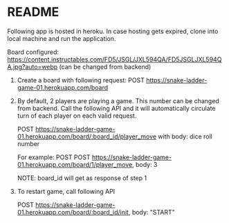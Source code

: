 # README

Following app is hosted in heroku. In case hosting gets expired, clone into local machine and run the application.

Board configured: https://content.instructables.com/FD5/JSGL/JXL594QA/FD5JSGLJXL594QA.jpg?auto=webp (can be changed from backend)

1. Create a board with following request:
    POST https://snake-ladder-game-01.herokuapp.com/board
    
2. By default, 2 players are playing a game. This number can be changed from backend. Call the following API and it will automatically circulate turn of each player on each valid request.
  
    POST https://snake-ladder-game-01.herokuapp.com/board/:board_id/player_move
    with body: dice roll number
    
    For example: POST POST https://snake-ladder-game-01.herokuapp.com/board/1/player_move, body: 3
    
    NOTE: board_id will get as response of step 1
    
3. To restart game, call following API

    POST https://snake-ladder-game-01.herokuapp.com/board/:board_id/init, body: "START"
